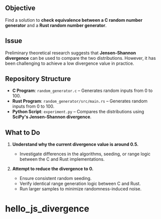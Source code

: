 

## **Objective**

Find a solution to **check equivalence between a C random number generator** and a **Rust random number generator**.



## **Issue**

Preliminary theoretical research suggests that **Jensen-Shannon divergence** can be used to compare the two distributions. However, it has been challenging to achieve a low divergence value in practice.



## **Repository Structure**

- **C Program**: `random_generator.c` – Generates random inputs from 0 to 100.
- **Rust Program**: `random_generator/src/main.rs` – Generates random inputs from 0 to 100.
- **Python Script**: `experiment.py` – Compares the distributions using **SciPy's Jensen-Shannon divergence**.


## **What to Do**

1. **Understand why the current divergence value is around 0.5.**  
   - Investigate differences in the algorithms, seeding, or range logic between the C and Rust implementations.

2. **Attempt to reduce the divergence to 0.**  
   - Ensure consistent random seeding.
   - Verify identical range generation logic between C and Rust.
   - Run larger samples to minimize randomness-induced noise.

# hello_js_divergence
